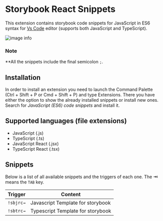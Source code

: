 # Storybook React Snippets

This extension contains storybook code snippets for JavaScript in ES6 syntax for [Vs Code][code] editor (supports both JavaScript and TypeScript).

![image info](https://github.com/geekofer/storybook-react-snippets/blob/master/demo.gif?raw=true)
### Note
**All the snippets include the final semicolon `;`.

## Installation

In order to install an extension you need to launch the Command Palette (Ctrl + Shift + P or Cmd + Shift + P) and type Extensions.
There you have either the option to show the already installed snippets or install new ones. Search for *JavaScript (ES6) code snippets* and install it.

## Supported languages (file extensions)
* JavaScript (.js)
* TypeScript (.ts)
* JavaScript React (.jsx)
* TypeScript React (.tsx)
## Snippets

Below is a list of all available snippets and the triggers of each one. The **⇥** means the `TAB` key.

| Trigger  | Content |
| -------: | ------- |
| `!sbjrc→`   | Javascript Template for storybook |
| `!sbtrc→`   | Typescript Template for storybook |

[code]: https://code.visualstudio.com/